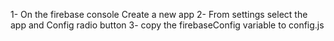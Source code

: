 1- On the firebase console Create a new app
2- From settings select the app and Config radio button
3- copy the firebaseConfig variable to config.js